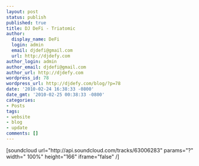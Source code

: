 ```yaml
---
layout: post
status: publish
published: true
title: DJ DeFi - Triatomic
author:
  display_name: DeFi
  login: admin
  email: djdefi@gmail.com
  url: http://djdefy.com
author_login: admin
author_email: djdefi@gmail.com
author_url: http://djdefy.com
wordpress_id: 78
wordpress_url: http://djdefy.com/blog/?p=78
date: '2010-02-24 16:38:33 -0800'
date_gmt: '2010-02-25 00:38:33 -0800'
categories:
- Posts
tags:
- website
- blog
- update
comments: []
---
```

<p>[soundcloud url="http:&#47;&#47;api.soundcloud.com&#47;tracks&#47;63006283" params="?" width=" 100%" height="166" iframe="false" &#47;]</p>
